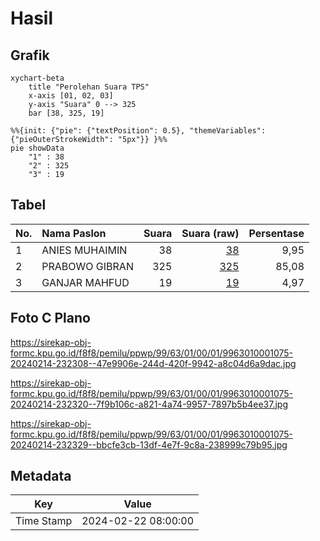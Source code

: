 # Hasil

## Grafik

```mermaid
xychart-beta
    title "Perolehan Suara TPS"
    x-axis [01, 02, 03]
    y-axis "Suara" 0 --> 325
    bar [38, 325, 19]
```

```mermaid
%%{init: {"pie": {"textPosition": 0.5}, "themeVariables": {"pieOuterStrokeWidth": "5px"}} }%%
pie showData
    "1" : 38
    "2" : 325
    "3" : 19
```

## Tabel

| No. | Nama Paslon    | Suara | Suara (raw) | Persentase |
|:--- |:-------------- | -----:| -----------:| ----------:|
| 1   | ANIES MUHAIMIN | 38    | [38][p-1]   | 9,95       |
| 2   | PRABOWO GIBRAN | 325   | [325][p-2]  | 85,08      |
| 3   | GANJAR MAHFUD  | 19    | [19][p-3]   | 4,97       |


[p-1]: https://github.com/gigit-pemilu/pemilu-2024-99-luar-negeri/blob/main/pilpres/hitung-suara/sub/99-luar-negeri/sub/63-kuching-malaysia/sub/01-kuching-malaysia/sub/0001-kuching-malaysia/sub/075-ksk-070/sub/paslon-1.txt
[p-2]: https://github.com/gigit-pemilu/pemilu-2024-99-luar-negeri/blob/main/pilpres/hitung-suara/sub/99-luar-negeri/sub/63-kuching-malaysia/sub/01-kuching-malaysia/sub/0001-kuching-malaysia/sub/075-ksk-070/sub/paslon-2.txt
[p-3]: https://github.com/gigit-pemilu/pemilu-2024-99-luar-negeri/blob/main/pilpres/hitung-suara/sub/99-luar-negeri/sub/63-kuching-malaysia/sub/01-kuching-malaysia/sub/0001-kuching-malaysia/sub/075-ksk-070/sub/paslon-3.txt

## Foto C Plano

https://sirekap-obj-formc.kpu.go.id/f8f8/pemilu/ppwp/99/63/01/00/01/9963010001075-20240214-232308--47e9906e-244d-420f-9942-a8c04d6a9dac.jpg

https://sirekap-obj-formc.kpu.go.id/f8f8/pemilu/ppwp/99/63/01/00/01/9963010001075-20240214-232320--7f9b106c-a821-4a74-9957-7897b5b4ee37.jpg

https://sirekap-obj-formc.kpu.go.id/f8f8/pemilu/ppwp/99/63/01/00/01/9963010001075-20240214-232329--bbcfe3cb-13df-4e7f-9c8a-238999c79b95.jpg


## Metadata

| Key        | Value               |
| ---------- | ------------------- |
| Time Stamp | 2024-02-22 08:00:00 |



